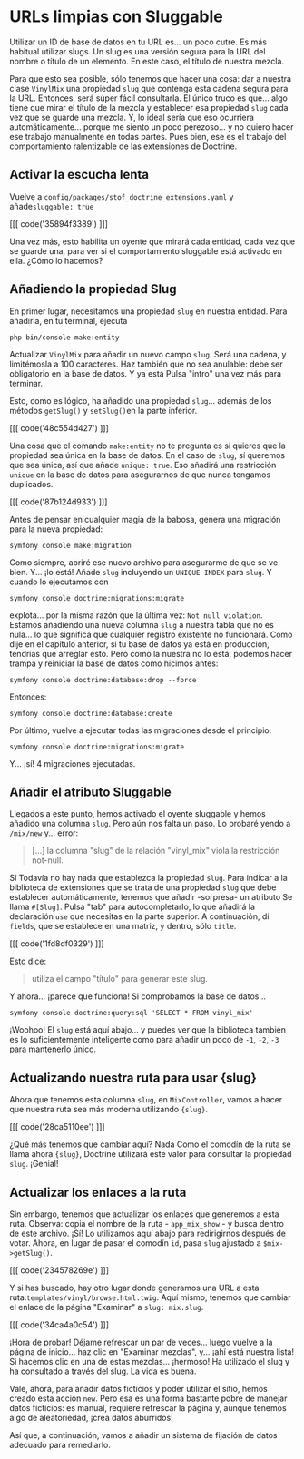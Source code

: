 # URLs limpias con Sluggable

Utilizar un ID de base de datos en tu URL es... un poco cutre. Es más habitual utilizar slugs. Un slug es una versión segura para la URL del nombre o título de un elemento. En este caso, el título de nuestra mezcla.

Para que esto sea posible, sólo tenemos que hacer una cosa: dar a nuestra clase `VinylMix` una propiedad `slug` que contenga esta cadena segura para la URL. Entonces, será súper fácil consultarla. El único truco es que... algo tiene que mirar el título de la mezcla y establecer esa propiedad `slug` cada vez que se guarde una mezcla. Y, lo ideal sería que eso ocurriera automáticamente... porque me siento un poco perezoso... y no quiero hacer ese trabajo manualmente en todas partes. Pues bien, ese es el trabajo del comportamiento ralentizable de las extensiones de Doctrine.

## Activar la escucha lenta

Vuelve a `config/packages/stof_doctrine_extensions.yaml` y añade`sluggable: true`

[[[ code('35894f3389') ]]]

Una vez más, esto habilita un oyente que mirará cada entidad, cada vez que se guarde una, para ver si el comportamiento sluggable está activado en ella. ¿Cómo lo hacemos?

## Añadiendo la propiedad Slug

En primer lugar, necesitamos una propiedad `slug` en nuestra entidad. Para añadirla, en tu terminal, ejecuta

```terminal
php bin/console make:entity
```

Actualizar `VinylMix` para añadir un nuevo campo `slug`. Será una cadena, y limitémosla a 100 caracteres. Haz también que no sea anulable: debe ser obligatorio en la base de datos. Y ya está Pulsa "intro" una vez más para terminar.

Esto, como es lógico, ha añadido una propiedad `slug`... además de los métodos `getSlug()` y `setSlug()`en la parte inferior.

[[[ code('48c554d427') ]]]

Una cosa que el comando `make:entity` no te pregunta es si quieres que la propiedad sea única en la base de datos. En el caso de `slug`, sí queremos que sea única, así que añade `unique: true`. Eso añadirá una restricción `unique` en la base de datos para asegurarnos de que nunca tengamos duplicados.

[[[ code('87b124d933') ]]]

Antes de pensar en cualquier magia de la babosa, genera una migración para la nueva propiedad:

```terminal
symfony console make:migration
```

Como siempre, abriré ese nuevo archivo para asegurarme de que se ve bien. Y... ¡lo está! Añade `slug` incluyendo un `UNIQUE INDEX` para `slug`. Y cuando lo ejecutamos con

```terminal
symfony console doctrine:migrations:migrate
```

explota... por la misma razón que la última vez: `Not null violation`. Estamos añadiendo una nueva columna `slug` a nuestra tabla que no es nula... lo que significa que cualquier registro existente no funcionará. Como dije en el capítulo anterior, si tu base de datos ya está en producción, tendrías que arreglar esto. Pero como la nuestra no lo está, podemos hacer trampa y reiniciar la base de datos como hicimos antes:

```terminal
symfony console doctrine:database:drop --force
```

Entonces:

```terminal
symfony console doctrine:database:create
```

Por último, vuelve a ejecutar todas las migraciones desde el principio:

```terminal
symfony console doctrine:migrations:migrate
```

Y... ¡sí! 4 migraciones ejecutadas.

## Añadir el atributo Sluggable

Llegados a este punto, hemos activado el oyente sluggable y hemos añadido una columna `slug`. Pero aún nos falta un paso. Lo probaré yendo a `/mix/new` y... error:

> [...] la columna "slug" de la relación "vinyl_mix" viola la restricción not-null.

Sí Todavía no hay nada que establezca la propiedad `slug`. Para indicar a la biblioteca de extensiones que se trata de una propiedad `slug` que debe establecer automáticamente, tenemos que añadir -sorpresa- un atributo Se llama `#[Slug]`. Pulsa "tab" para autocompletarlo, lo que añadirá la declaración `use` que necesitas en la parte superior. A continuación, di `fields`, que se establece en una matriz, y dentro, sólo `title`.

[[[ code('1fd8df0329') ]]]

Esto dice:

> utiliza el campo "título" para generar este slug.

Y ahora... ¡parece que funciona! Si comprobamos la base de datos...

```terminal
symfony console doctrine:query:sql 'SELECT * FROM vinyl_mix'
```

¡Woohoo! El `slug` está aquí abajo... y puedes ver que la biblioteca también es lo suficientemente inteligente como para añadir un poco de `-1`, `-2`, `-3` para mantenerlo único.

## Actualizando nuestra ruta para usar {slug}

Ahora que tenemos esta columna `slug`, en `MixController`, vamos a hacer que nuestra ruta sea más moderna utilizando `{slug}`.

[[[ code('28ca5110ee') ]]]

¿Qué más tenemos que cambiar aquí? Nada Como el comodín de la ruta se llama ahora `{slug}`, Doctrine utilizará este valor para consultar la propiedad `slug`. ¡Genial!

## Actualizar los enlaces a la ruta

Sin embargo, tenemos que actualizar los enlaces que generemos a esta ruta. Observa: copia el nombre de la ruta - `app_mix_show` - y busca dentro de este archivo. ¡Sí! Lo utilizamos aquí abajo para redirigirnos después de votar. Ahora, en lugar de pasar el comodín `id`, pasa `slug` ajustado a `$mix->getSlug()`.

[[[ code('234578269e') ]]]

Y si has buscado, hay otro lugar donde generamos una URL a esta ruta:`templates/vinyl/browse.html.twig`. Aquí mismo, tenemos que cambiar el enlace de la página "Examinar" a `slug: mix.slug`.

[[[ code('34ca4a0c54') ]]]

¡Hora de probar! Déjame refrescar un par de veces... luego vuelve a la página de inicio... haz clic en "Examinar mezclas", y... ¡ahí está nuestra lista! Si hacemos clic en una de estas mezclas... ¡hermoso! Ha utilizado el slug y ha consultado a través del slug. La vida es buena.

Vale, ahora, para añadir datos ficticios y poder utilizar el sitio, hemos creado esta acción `new`. Pero esa es una forma bastante pobre de manejar datos ficticios: es manual, requiere refrescar la página y, aunque tenemos algo de aleatoriedad, ¡crea datos aburridos!

Así que, a continuación, vamos a añadir un sistema de fijación de datos adecuado para remediarlo.
